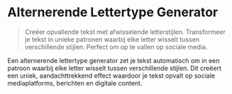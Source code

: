 # Alternerende Lettertype Generator

> Creëer opvallende tekst met afwisselende letterstijlen. Transformeer je tekst in unieke patronen waarbij elke letter wisselt tussen verschillende stijlen. Perfect om op te vallen op sociale media.

Een alternerende lettertype generator zet je tekst automatisch om in een patroon waarbij elke letter wisselt tussen verschillende stijlen. Dit creëert een uniek, aandachttrekkend effect waardoor je tekst opvalt op sociale mediaplatforms, berichten en digitale content.

